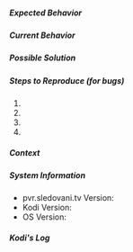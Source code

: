 <!-- Provide a general summary of the issue in the Title above -->
<!-- You could delete sections and/or questions irrelevant to your report -->

##### Expected Behavior
<!-- If you're describing a bug, tell us what should happen -->
<!-- If you're suggesting a change/improvement, tell us how it should work -->

##### Current Behavior
<!-- If describing a bug, tell us what happens instead of the expected behavior -->
<!-- If suggesting a change/improvement, explain the difference from current behavior -->

##### Possible Solution
<!-- Not obligatory, but suggest a fix/reason for the bug, -->
<!-- or ideas how to implement the addition or change -->

##### Steps to Reproduce (for bugs)
<!-- Provide a link to a live example, or an unambiguous set of steps to -->
<!-- reproduce this bug. Include code to reproduce, if relevant -->
1. 
2. 
3. 
4. 

##### Context
<!-- How has this issue affected you? What are you trying to accomplish? -->
<!-- Providing context helps us come up with a solution that is most useful in the real world -->

##### System Information
<!-- Include as many relevant details about the system you experienced the bug in -->
* pvr.sledovani.tv Version: 
* Kodi Version:
* OS Version: 

##### Kodi's Log
<!-- Include relevant parts of log, that may help -->
